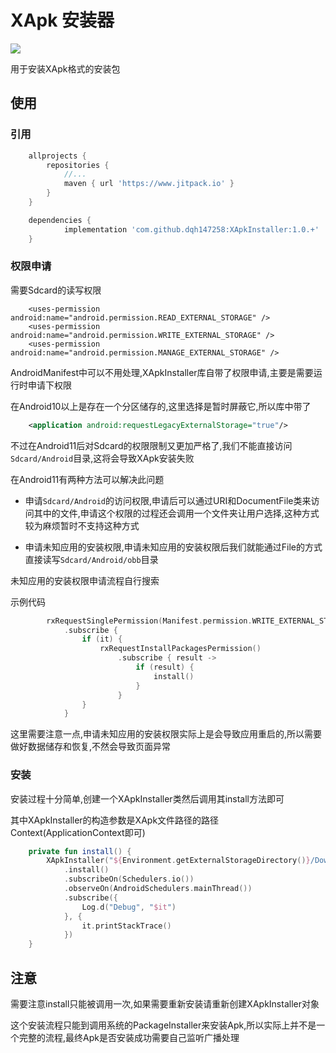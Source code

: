 # XApk 安装器
[![](https://www.jitpack.io/v/dqh147258/XApkInstaller.svg)](https://www.jitpack.io/#dqh147258/XApkInstaller)

用于安装XApk格式的安装包

## 使用

### 引用
```groovy
	allprojects {
		repositories {
			//...
			maven { url 'https://www.jitpack.io' }
		}
	}
```

```groovy
	dependencies {
	        implementation 'com.github.dqh147258:XApkInstaller:1.0.+'
	}
```

### 权限申请
需要Sdcard的读写权限

```
    <uses-permission android:name="android.permission.READ_EXTERNAL_STORAGE" />
    <uses-permission android:name="android.permission.WRITE_EXTERNAL_STORAGE" />
    <uses-permission android:name="android.permission.MANAGE_EXTERNAL_STORAGE" />
```
AndroidManifest中可以不用处理,XApkInstaller库自带了权限申请,主要是需要运行时申请下权限

在Android10以上是存在一个分区储存的,这里选择是暂时屏蔽它,所以库中带了

```xml
    <application android:requestLegacyExternalStorage="true"/>
```
不过在Android11后对Sdcard的权限限制又更加严格了,我们不能直接访问`Sdcard/Android`目录,这将会导致XApk安装失败

在Android11有两种方法可以解决此问题
- 申请`Sdcard/Android`的访问权限,申请后可以通过URI和DocumentFile类来访问其中的文件,申请这个权限的过程还会调用一个文件夹让用户选择,这种方式较为麻烦暂时不支持这种方式

- 申请未知应用的安装权限,申请未知应用的安装权限后我们就能通过File的方式直接读写`Sdcard/Android/obb`目录

未知应用的安装权限申请流程自行搜索

示例代码
```kotlin
        rxRequestSinglePermission(Manifest.permission.WRITE_EXTERNAL_STORAGE)
            .subscribe {
                if (it) {
                    rxRequestInstallPackagesPermission()
                        .subscribe { result ->
                            if (result) {
                                install()
                            }
                        }
                }
            }
```
这里需要注意一点,申请未知应用的安装权限实际上是会导致应用重启的,所以需要做好数据储存和恢复,不然会导致页面异常

### 安装
安装过程十分简单,创建一个XApkInstaller类然后调用其install方法即可

其中XApkInstaller的构造参数是XApk文件路径的路径Context(ApplicationContext即可)
```kotlin
    private fun install() {
        XApkInstaller("${Environment.getExternalStorageDirectory()}/Download/xxx.xapk", this)
            .install()
            .subscribeOn(Schedulers.io())
            .observeOn(AndroidSchedulers.mainThread())
            .subscribe({
                Log.d("Debug", "$it")
            }, {
                it.printStackTrace()
            })
    }
```

## 注意
需要注意install只能被调用一次,如果需要重新安装请重新创建XApkInstaller对象

这个安装流程只能到调用系统的PackageInstaller来安装Apk,所以实际上并不是一个完整的流程,最终Apk是否安装成功需要自己监听广播处理



